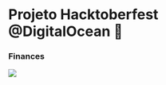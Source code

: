 # Projeto Hacktoberfest @DigitalOcean :rocket:
### Finances

![](https://assets.bizcapital.com.br/staging-blog/uploads/20190601151618/depositphotos_51652155_m2015_1.jpg-1-1000x614.jpeg)
